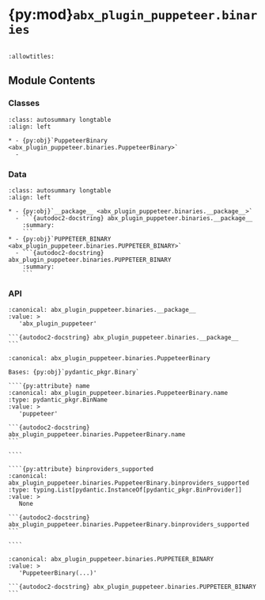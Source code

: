 # {py:mod}`abx_plugin_puppeteer.binaries`

```{py:module} abx_plugin_puppeteer.binaries
```

```{autodoc2-docstring} abx_plugin_puppeteer.binaries
:allowtitles:
```

## Module Contents

### Classes

````{list-table}
:class: autosummary longtable
:align: left

* - {py:obj}`PuppeteerBinary <abx_plugin_puppeteer.binaries.PuppeteerBinary>`
  -
````

### Data

````{list-table}
:class: autosummary longtable
:align: left

* - {py:obj}`__package__ <abx_plugin_puppeteer.binaries.__package__>`
  - ```{autodoc2-docstring} abx_plugin_puppeteer.binaries.__package__
    :summary:
    ```
* - {py:obj}`PUPPETEER_BINARY <abx_plugin_puppeteer.binaries.PUPPETEER_BINARY>`
  - ```{autodoc2-docstring} abx_plugin_puppeteer.binaries.PUPPETEER_BINARY
    :summary:
    ```
````

### API

````{py:data} __package__
:canonical: abx_plugin_puppeteer.binaries.__package__
:value: >
   'abx_plugin_puppeteer'

```{autodoc2-docstring} abx_plugin_puppeteer.binaries.__package__
```

````

`````{py:class} PuppeteerBinary(/, **data: typing.Any)
:canonical: abx_plugin_puppeteer.binaries.PuppeteerBinary

Bases: {py:obj}`pydantic_pkgr.Binary`

````{py:attribute} name
:canonical: abx_plugin_puppeteer.binaries.PuppeteerBinary.name
:type: pydantic_pkgr.BinName
:value: >
   'puppeteer'

```{autodoc2-docstring} abx_plugin_puppeteer.binaries.PuppeteerBinary.name
```

````

````{py:attribute} binproviders_supported
:canonical: abx_plugin_puppeteer.binaries.PuppeteerBinary.binproviders_supported
:type: typing.List[pydantic.InstanceOf[pydantic_pkgr.BinProvider]]
:value: >
   None

```{autodoc2-docstring} abx_plugin_puppeteer.binaries.PuppeteerBinary.binproviders_supported
```

````

`````

````{py:data} PUPPETEER_BINARY
:canonical: abx_plugin_puppeteer.binaries.PUPPETEER_BINARY
:value: >
   'PuppeteerBinary(...)'

```{autodoc2-docstring} abx_plugin_puppeteer.binaries.PUPPETEER_BINARY
```

````
